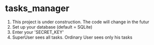 # tasks_manager
1. This project is under construction. The code will change in the futur
2. Set up your database (default = SQLite)
3. Enter your 'SECRET_KEY'
4. SuperUser sees all tasks. Ordinary User sees only his tasks
